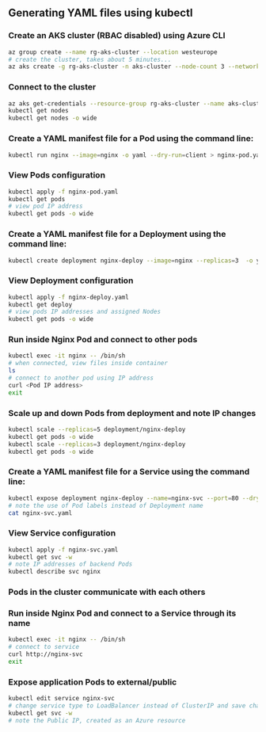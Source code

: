 ## Generating YAML files using kubectl

### Create an AKS cluster (RBAC disabled) using Azure CLI
```bash
az group create --name rg-aks-cluster --location westeurope
# create the cluster, takes about 5 minutes...
az aks create -g rg-aks-cluster -n aks-cluster --node-count 3 --network-plugin azure
```

### Connect to the cluster
```bash
az aks get-credentials --resource-group rg-aks-cluster --name aks-cluster --overwrite-existing
kubectl get nodes
kubectl get nodes -o wide
```

### Create a YAML manifest file for a Pod using the command line:
```bash
kubectl run nginx --image=nginx -o yaml --dry-run=client > nginx-pod.yaml
```

### View Pods configuration
```bash
kubectl apply -f nginx-pod.yaml
kubectl get pods
# view pod IP address 
kubectl get pods -o wide
```

### Create a YAML manifest file for a Deployment using the command line:
```bash
kubectl create deployment nginx-deploy --image=nginx --replicas=3  -o yaml --dry-run=client > nginx-deploy.yaml
```

### View Deployment configuration
```bash
kubectl apply -f nginx-deploy.yaml
kubectl get deploy 
# view pods IP addresses and assigned Nodes
kubectl get pods -o wide
```

### Run inside Nginx Pod and connect to other pods
```bash
kubectl exec -it nginx -- /bin/sh
# when connected, view files inside container
ls
# connect to another pod using IP address
curl <Pod IP address>
exit
```

### Scale up and down Pods from deployment and note IP changes
```bash
kubectl scale --replicas=5 deployment/nginx-deploy
kubectl get pods -o wide
kubectl scale --replicas=3 deployment/nginx-deploy
kubectl get pods -o wide
```

### Create a YAML manifest file for a Service using the command line:
```bash
kubectl expose deployment nginx-deploy --name=nginx-svc --port=80 --dry-run=client -o yaml > nginx-svc.yaml
# note the use of Pod labels instead of Deployment name
cat nginx-svc.yaml
```

### View Service configuration
```bash
kubectl apply -f nginx-svc.yaml
kubectl get svc -w
# note IP addresses of backend Pods
kubectl describe svc nginx
```

### Pods in the cluster communicate with each others
### Run inside Nginx Pod and connect to a Service through its name
```bash
kubectl exec -it nginx -- /bin/sh
# connect to service
curl http://nginx-svc
exit
```

### Expose application Pods to external/public
```bash
kubectl edit service nginx-svc
# change service type to LoadBalancer instead of ClusterIP and save changes
kubectl get svc -w
# note the Public IP, created as an Azure resource
```